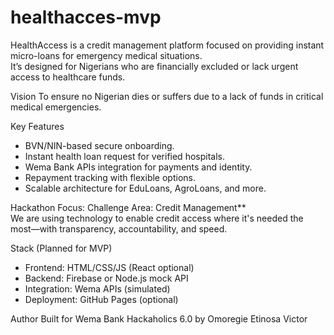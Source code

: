 # healthacces-mvp
HealthAccess is a credit management platform focused on providing instant micro-loans for emergency medical situations.  
It’s designed for Nigerians who are financially excluded or lack urgent access to healthcare funds.

Vision
To ensure no Nigerian dies or suffers due to a lack of funds in critical medical emergencies.

Key Features
- BVN/NIN-based secure onboarding.
- Instant health loan request for verified hospitals.
- Wema Bank APIs integration for payments and identity.
- Repayment tracking with flexible options.
- Scalable architecture for EduLoans, AgroLoans, and more.

Hackathon Focus: 
 Challenge Area: Credit Management**  
We are using technology to enable credit access where it's needed the most—with transparency, accountability, and speed.

Stack (Planned for MVP)
- Frontend: HTML/CSS/JS (React optional)
- Backend: Firebase or Node.js mock API
- Integration: Wema APIs (simulated)
- Deployment: GitHub Pages (optional)

Author
Built for Wema Bank Hackaholics 6.0 by 
Omoregie Etinosa Victor 
